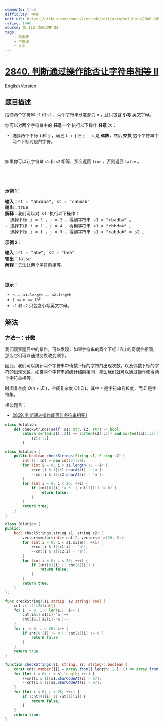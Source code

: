 ```yaml
---
comments: true
difficulty: 中等
edit_url: https://github.com/doocs/leetcode/edit/main/solution/2800-2899/2840.Check%20if%20Strings%20Can%20be%20Made%20Equal%20With%20Operations%20II/README.md
rating: 1486
source: 第 112 场双周赛 Q2
tags:
    - 哈希表
    - 字符串
    - 排序
---
```


<!-- problem:start -->

# [2840. 判断通过操作能否让字符串相等 II](https://leetcode.cn/problems/check-if-strings-can-be-made-equal-with-operations-ii)

[English Version](/solution/2800-2899/2840.Check%20if%20Strings%20Can%20be%20Made%20Equal%20With%20Operations%20II/README_EN.md)

## 题目描述

<!-- description:start -->

<p>给你两个字符串&nbsp;<code>s1</code>&nbsp;和&nbsp;<code>s2</code>&nbsp;，两个字符串长度都为&nbsp;<code>n</code>&nbsp;，且只包含&nbsp;<strong>小写&nbsp;</strong>英文字母。</p>

<p>你可以对两个字符串中的 <strong>任意一个</strong>&nbsp;执行以下操作 <strong>任意</strong>&nbsp;次：</p>

<ul>
	<li>选择两个下标&nbsp;<code>i</code> 和&nbsp;<code>j</code>&nbsp;，满足 <code>i &lt; j</code>&nbsp;且 <code>j - i</code>&nbsp;是 <strong>偶数</strong>，然后 <strong>交换</strong> 这个字符串中两个下标对应的字符。</li>
</ul>

<p>&nbsp;</p>

<p>如果你可以让字符串<em>&nbsp;</em><code>s1</code><em> </em>和<em>&nbsp;</em><code>s2</code>&nbsp;相等，那么返回 <code>true</code>&nbsp;，否则返回 <code>false</code>&nbsp;。</p>

<p>&nbsp;</p>

<p>&nbsp;</p>

<p><strong class="example">示例 1：</strong></p>

<pre>
<b>输入：</b>s1 = "abcdba", s2 = "cabdab"
<b>输出：</b>true
<b>解释：</b>我们可以对 s1 执行以下操作：
- 选择下标 i = 0 ，j = 2 ，得到字符串 s1 = "cbadba" 。
- 选择下标 i = 2 ，j = 4 ，得到字符串 s1 = "cbbdaa" 。
- 选择下标 i = 1 ，j = 5 ，得到字符串 s1 = "cabdab" = s2 。
</pre>

<p><strong class="example">示例 2：</strong></p>

<pre>
<b>输入：</b>s1 = "abe", s2 = "bea"
<b>输出：</b>false
<b>解释：</b>无法让两个字符串相等。
</pre>

<p>&nbsp;</p>

<p><strong>提示：</strong></p>

<ul>
	<li><code>n == s1.length == s2.length</code></li>
	<li><code>1 &lt;= n &lt;= 10<sup>5</sup></code></li>
	<li><code>s1</code> 和&nbsp;<code>s2</code>&nbsp;只包含小写英文字母。</li>
</ul>

<!-- description:end -->

## 解法

<!-- solution:start -->

### 方法一：计数

我们观察题目中的操作，可以发现，如果字符串的两个下标 $i$ 和 $j$ 的奇偶性相同，那么它们可以通过交换改变顺序。

因此，我们可以统计两个字符串中奇数下标的字符的出现次数，以及偶数下标的字符的出现次数，如果两个字符串的统计结果相同，那么我们就可以通过操作使得两个字符串相等。

时间复杂度 $O(n + |\Sigma|)$，空间复杂度 $O(|\Sigma|)$。其中 $n$ 是字符串的长度，而 $\Sigma$ 是字符集。

相似题目：

-   [2839. 判断通过操作能否让字符串相等 I](https://github.com/doocs/leetcode/blob/main/solution/2800-2899/2839.Check%20if%20Strings%20Can%20be%20Made%20Equal%20With%20Operations%20I/README.md)

<!-- tabs:start -->

```python
class Solution:
    def checkStrings(self, s1: str, s2: str) -> bool:
        return sorted(s1[::2]) == sorted(s2[::2]) and sorted(s1[1::2]) == sorted(
            s2[1::2]
        )
```

```java
class Solution {
    public boolean checkStrings(String s1, String s2) {
        int[][] cnt = new int[2][26];
        for (int i = 0; i < s1.length(); ++i) {
            ++cnt[i & 1][s1.charAt(i) - 'a'];
            --cnt[i & 1][s2.charAt(i) - 'a'];
        }
        for (int i = 0; i < 26; ++i) {
            if (cnt[0][i] != 0 || cnt[1][i] != 0) {
                return false;
            }
        }
        return true;
    }
}
```

```cpp
class Solution {
public:
    bool checkStrings(string s1, string s2) {
        vector<vector<int>> cnt(2, vector<int>(26, 0));
        for (int i = 0; i < s1.size(); ++i) {
            ++cnt[i & 1][s1[i] - 'a'];
            --cnt[i & 1][s2[i] - 'a'];
        }
        for (int i = 0; i < 26; ++i) {
            if (cnt[0][i] || cnt[1][i]) {
                return false;
            }
        }
        return true;
    }
};
```

```go
func checkStrings(s1 string, s2 string) bool {
	cnt := [2][26]int{}
	for i := 0; i < len(s1); i++ {
		cnt[i&1][s1[i]-'a']++
		cnt[i&1][s2[i]-'a']--
	}
	for i := 0; i < 26; i++ {
		if cnt[0][i] != 0 || cnt[1][i] != 0 {
			return false
		}
	}
	return true
}
```

```ts
function checkStrings(s1: string, s2: string): boolean {
    const cnt: number[][] = Array.from({ length: 2 }, () => Array.from({ length: 26 }, () => 0));
    for (let i = 0; i < s1.length; ++i) {
        ++cnt[i & 1][s1.charCodeAt(i) - 97];
        --cnt[i & 1][s2.charCodeAt(i) - 97];
    }
    for (let i = 0; i < 26; ++i) {
        if (cnt[0][i] || cnt[1][i]) {
            return false;
        }
    }
    return true;
}
```

<!-- tabs:end -->

<!-- solution:end -->

<!-- problem:end -->
